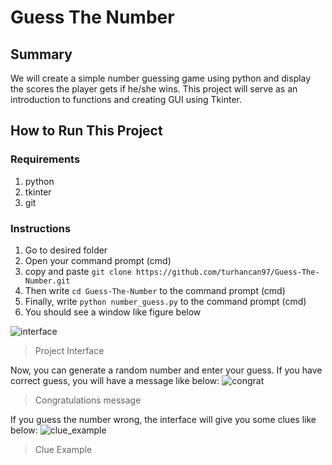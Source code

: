 # Guess The Number
## Summary
We will create a simple number guessing game using python and display the scores the player gets if he/she wins. This project will serve as an introduction to functions and creating GUI using Tkinter.

## How to Run This Project
### Requirements

1. python
2. tkinter
3. git

### Instructions

1. Go to desired folder
2. Open your command prompt (cmd)
3. copy and paste `git clone https://github.com/turhancan97/Guess-The-Number.git`
4. Then write `cd Guess-The-Number` to the command prompt (cmd)
5. Finally, write `python number_guess.py` to the command prompt (cmd)
6. You should see a window like figure below

![interface](https://user-images.githubusercontent.com/22428774/147937972-9abaf9de-fd32-47c9-a7c5-18982904f250.PNG)
> Project Interface

Now, you can generate a random number and enter your guess. If you have correct guess, you will have a message like below:
![congrat](https://user-images.githubusercontent.com/22428774/147938833-9e80f657-ca5d-4db7-88dc-98b35a8ddba2.PNG)
> Congratulations message

If you guess the number wrong, the interface will give you some clues like below:
![clue_example](https://user-images.githubusercontent.com/22428774/147938978-7957186d-3ddc-4712-b05d-6c9f23ff4a1b.PNG)
> Clue Example
